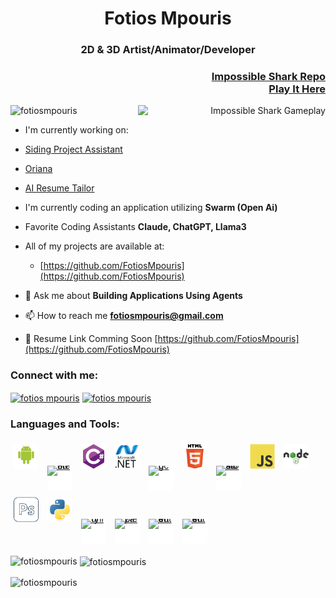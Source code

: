 <style>
.skill-item {
    display: inline-block;
    background: #ffffff;
    margin: 5px;
    padding: 0;
    border-radius: 4px;
    line-height: 0;
    width: 40px;
    height: 40px;
}

.skill-item:hover {
    transform: scale(1.1);
    transition: transform 0.2s;
}

.skill-item img {
    width: 40px;
    height: 40px;
}
</style>

<h1 align="center">Fotios Mpouris</h1>
<h3 align="center">2D & 3D Artist/Animator/Developer</h3>

<h3 align="right">
  <a href="https://github.com/FotiosMpouris/ImpossibleShark2">
    Impossible Shark Repo
  </a>
  <br>
  <a href="https://fotiosmpouris.github.io/ImpossibleShark2/">
    Play It Here
  </a>
</h3>
<p align="right"><em> </em></p>

<div align="right">
  <img align="right" alt="Impossible Shark Gameplay" width="300" src="./assets/impossibleSharkGIF.gif">
</div>

<p align="left"> <img src="https://komarev.com/ghpvc/?username=fotiosmpouris&label=Profile%20views&color=0e75b6&style=flat" alt="fotiosmpouris" /> </p>

-  I'm currently working on:
  - [Siding Project Assistant](https://github.com/FotiosMpouris/Hardie-Siding-Agent-Testing-Working_Copy/blob/main/README.md)
  - [Oriana](https://github.com/FotiosMpouris/Oriana/blob/main/README.md)
  - [AI Resume Tailor](https://github.com/FotiosMpouris/ReggieResume2/blob/main/README.md)

-  I'm currently coding an application utilizing **Swarm (Open Ai)**

-  Favorite Coding Assistants **Claude, ChatGPT, Llama3**

-  All of my projects are available at:
    - [https://github.com/FotiosMpouris](https://github.com/FotiosMpouris)

- 💬 Ask me about **Building Applications Using Agents**

- 📫 How to reach me **fotiosmpouris@gmail.com**

- 📄 Resume Link Comming Soon [https://github.com/FotiosMpouris](https://github.com/FotiosMpouris)

<h3 align="left">Connect with me:</h3>
<p align="left">
<a href="https://linkedin.com/in/fotios mpouris" target="blank"><img align="center" src="https://raw.githubusercontent.com/rahuldkjain/github-profile-readme-generator/master/src/images/icons/Social/linked-in-alt.svg" alt="fotios mpouris" height="30" width="40" /></a>
<a href="https://www.behance.net/fotios mpouris" target="blank"><img align="center" src="https://raw.githubusercontent.com/rahuldkjain/github-profile-readme-generator/master/src/images/icons/Social/behance.svg" alt="fotios mpouris" height="30" width="40" /></a>
</p>

<h3 align="left">Languages and Tools:</h3>
<p align="left"> 
    <a href="https://developer.android.com" target="_blank" rel="noreferrer" class="skill-item"> 
        <img src="https://raw.githubusercontent.com/devicons/devicon/master/icons/android/android-original-wordmark.svg" alt="android"/> 
    </a> 
    <a href="https://www.blender.org/" target="_blank" rel="noreferrer" class="skill-item"> 
        <img src="https://download.blender.org/branding/community/blender_community_badge_white.svg" alt="blender"/> 
    </a> 
    <a href="https://www.w3schools.com/cs/" target="_blank" rel="noreferrer" class="skill-item"> 
        <img src="https://raw.githubusercontent.com/devicons/devicon/master/icons/csharp/csharp-original.svg" alt="csharp"/> 
    </a> 
    <a href="https://dotnet.microsoft.com/" target="_blank" rel="noreferrer" class="skill-item"> 
        <img src="https://raw.githubusercontent.com/devicons/devicon/master/icons/dot-net/dot-net-original-wordmark.svg" alt="dotnet"/> 
    </a> 
    <a href="https://cloud.google.com" target="_blank" rel="noreferrer" class="skill-item"> 
        <img src="https://www.vectorlogo.zone/logos/google_cloud/google_cloud-icon.svg" alt="gcp"/> 
    </a> 
    <a href="https://www.w3.org/html/" target="_blank" rel="noreferrer" class="skill-item"> 
        <img src="https://raw.githubusercontent.com/devicons/devicon/master/icons/html5/html5-original-wordmark.svg" alt="html5"/> 
    </a> 
    <a href="https://www.adobe.com/in/products/illustrator.html" target="_blank" rel="noreferrer" class="skill-item"> 
        <img src="https://www.vectorlogo.zone/logos/adobe_illustrator/adobe_illustrator-icon.svg" alt="illustrator"/> 
    </a> 
    <a href="https://developer.mozilla.org/en-US/docs/Web/JavaScript" target="_blank" rel="noreferrer" class="skill-item"> 
        <img src="https://raw.githubusercontent.com/devicons/devicon/master/icons/javascript/javascript-original.svg" alt="javascript"/> 
    </a> 
    <a href="https://nodejs.org" target="_blank" rel="noreferrer" class="skill-item"> 
        <img src="https://raw.githubusercontent.com/devicons/devicon/master/icons/nodejs/nodejs-original-wordmark.svg" alt="nodejs"/> 
    </a> 
    <a href="https://www.photoshop.com/en" target="_blank" rel="noreferrer" class="skill-item"> 
        <img src="https://raw.githubusercontent.com/devicons/devicon/master/icons/photoshop/photoshop-line.svg" alt="photoshop"/> 
    </a> 
    <a href="https://www.python.org" target="_blank" rel="noreferrer" class="skill-item"> 
        <img src="https://raw.githubusercontent.com/devicons/devicon/master/icons/python/python-original.svg" alt="python"/> 
    </a> 
    <a href="https://unity.com/" target="_blank" rel="noreferrer" class="skill-item"> 
        <img src="https://www.vectorlogo.zone/logos/unity3d/unity3d-icon.svg" alt="unity"/> 
    </a> 
    <a href="https://zapier.com" target="_blank" rel="noreferrer" class="skill-item"> 
        <img src="https://www.vectorlogo.zone/logos/zapier/zapier-icon.svg" alt="zapier"/> 
    </a>
    <a href="https://www.adobe.com/products/aftereffects.html" target="_blank" rel="noreferrer" class="skill-item">
        <img src="https://cdn.jsdelivr.net/gh/devicons/devicon@latest/icons/premierepro/premierepro-plain.svg" alt="after effects"/> 
    </a>
    <a href="https://adobe.com/products/aftereffects.html" target="_blank" rel="noreferrer" class="skill-item">
        <img src="https://cdn.jsdelivr.net/gh/devicons/devicon@latest/icons/aftereffects/aftereffects-original.svg" alt="after effects"/> 
    </a>
</p>

<p><img align="left" src="https://github-readme-stats.vercel.app/api/top-langs?username=fotiosmpouris&show_icons=true&locale=en&layout=compact" alt="fotiosmpouris" /></p>

<p>&nbsp;<img align="center" src="https://github-readme-stats.vercel.app/api?username=fotiosmpouris&show_icons=true&locale=en" alt="fotiosmpouris" /></p>

<p><img align="center" src="https://github-readme-streak-stats.herokuapp.com/?user=fotiosmpouris&" alt="fotiosmpouris" /></p>
